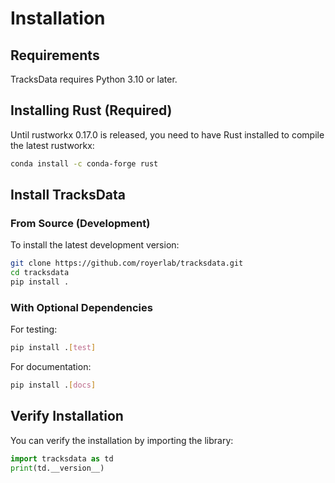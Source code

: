# Installation

## Requirements

TracksData requires Python 3.10 or later.

## Installing Rust (Required)

Until rustworkx 0.17.0 is released, you need to have Rust installed to compile the latest rustworkx:

```bash
conda install -c conda-forge rust
```

## Install TracksData

### From Source (Development)

To install the latest development version:

```bash
git clone https://github.com/royerlab/tracksdata.git
cd tracksdata
pip install .
```

### With Optional Dependencies

For testing:
```bash
pip install .[test]
```

For documentation:
```bash
pip install .[docs]
```

## Verify Installation

You can verify the installation by importing the library:

```python
import tracksdata as td
print(td.__version__)
```
